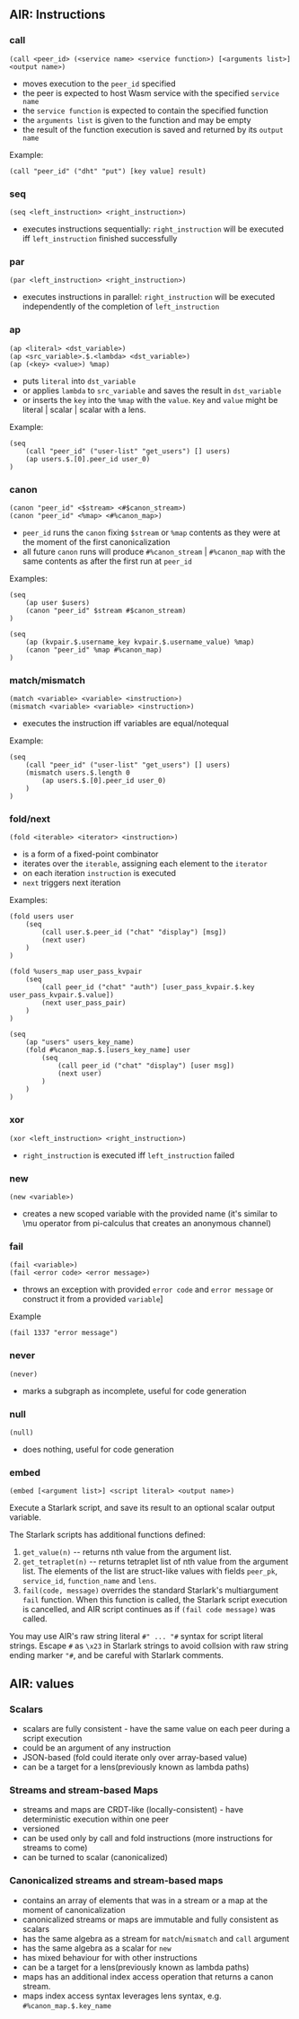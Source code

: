## AIR: Instructions

### call

```wasm
(call <peer_id> (<service name> <service function>) [<arguments list>] <output name>)
```

- moves execution to the `peer_id` specified
- the peer is expected to host Wasm service with the specified `service name`
- the `service function` is expected to contain the specified function
- the `arguments list` is given to the function and may be empty
- the result of the function execution is saved and returned by its `output name`

Example:
```wasm
(call "peer_id" ("dht" "put") [key value] result)
```

### seq

```wasm
(seq <left_instruction> <right_instruction>)
```

- executes instructions sequentially: `right_instruction` will be executed iff  `left_instruction` finished successfully

### par

```wasm
(par <left_instruction> <right_instruction>)
```

- executes instructions in parallel: `right_instruction` will be executed independently of the completion of `left_instruction`

### ap

```wasm
(ap <literal> <dst_variable>)
(ap <src_variable>.$.<lambda> <dst_variable>)
(ap (<key> <value>) %map)
```

- puts `literal` into `dst_variable`
- or applies `lambda` to `src_variable` and saves the result in `dst_variable`
- or inserts the `key` into the `%map` with the `value`. `Key` and `value` might be literal | scalar | scalar with a lens.

Example:

```wasm
(seq
    (call "peer_id" ("user-list" "get_users") [] users)
    (ap users.$.[0].peer_id user_0)
)
```

### canon

```wasm
(canon "peer_id" <$stream> <#$canon_stream>)
(canon "peer_id" <%map> <#%canon_map>)
```

- `peer_id` runs the `canon` fixing `$stream` or `%map` contents as they were at the moment of the first canonicalization
- all future `canon` runs will produce `#%canon_stream` | `#%canon_map`  with the same contents as after the first run at `peer_id`

Examples:

```wasm
(seq
    (ap user $users)
    (canon "peer_id" $stream #$canon_stream)
)
```

```wasm
(seq
    (ap (kvpair.$.username_key kvpair.$.username_value) %map)
    (canon "peer_id" %map #%canon_map)
)
```

### match/mismatch

```wasm
(match <variable> <variable> <instruction>)
(mismatch <variable> <variable> <instruction>)
```

- executes the instruction iff variables are equal/notequal

Example:
```wasm
(seq
    (call "peer_id" ("user-list" "get_users") [] users)
    (mismatch users.$.length 0
        (ap users.$.[0].peer_id user_0)
    )
)
```

### fold/next

```wasm
(fold <iterable> <iterator> <instruction>)
```

- is a form of a fixed-point combinator
- iterates over the `iterable`, assigning each element to the `iterator`
- on each iteration `instruction` is executed
- `next` triggers next iteration

Examples:

```wasm
(fold users user
    (seq
        (call user.$.peer_id ("chat" "display") [msg])
        (next user)
    )
)
```

```wasm
(fold %users_map user_pass_kvpair
    (seq
        (call peer_id ("chat" "auth") [user_pass_kvpair.$.key user_pass_kvpair.$.value])
        (next user_pass_pair)
    )
)
```

```wasm
(seq
    (ap "users" users_key_name)
    (fold #%canon_map.$.[users_key_name] user
        (seq
            (call peer_id ("chat" "display") [user msg])
            (next user)
        )
    )
)
```

### xor

```wasm
(xor <left_instruction> <right_instruction>)
```

- `right_instruction` is executed iff `left_instruction` failed

### new

```wasm
(new <variable>)
```

- creates a new scoped variable with the provided name (it's similar to \mu operator from pi-calculus that creates an anonymous channel)

### fail

```wasm
(fail <variable>)
(fail <error code> <error message>)
```

- throws an exception with provided `error code` and `error message` or construct it from a provided `variable`]

Example
```wasm
(fail 1337 "error message")
```

### never

```wasm
(never)
```

- marks a subgraph as incomplete, useful for code generation

### null

```wasm
(null)
```

- does nothing, useful for code generation

### embed

```wasm
(embed [<argument list>] <script literal> <output name>)
```

Execute a Starlark script, and save its result to an optional scalar output variable.

The Starlark scripts has additional functions defined:

1. `get_value(n)` -- returns nth value from the argument list.
2. `get_tetraplet(n)`  -- returns tetraplet list of nth value from the argument list.
   The elements of the list are struct-like values with fields `peer_pk`, `service_id`,
   `function_name` and `lens`.
3. `fail(code, message)` overrides the standard Starlark's multiargument `fail` function.
   When this function is called, the Starlark script execution is cancelled, and
   AIR script continues as if `(fail code message)` was called.

You may use AIR's raw string literal `#" ... "#` syntax for script literal strings.
Escape `#` as `\x23` in Starlark strings to avoid collsion with raw string ending
marker `"#`, and be careful with Starlark comments.

## AIR: values

### Scalars

- scalars are fully consistent - have the same value on each peer during a script execution
- could be an argument of any instruction
- JSON-based (fold could iterate only over array-based value)
- can be a target for a lens(previously known as lambda paths)

### Streams and stream-based Maps

- streams and maps are CRDT-like (locally-consistent) - have deterministic execution within one peer
- versioned
- can be used only by call and fold instructions (more instructions for streams to come)
- can be turned to scalar (canonicalized)

### Canonicalized streams and stream-based maps

- contains an array of elements that was in a stream or a map at the moment of canonicalization
- canonicalized streams or maps are immutable and fully consistent as scalars
- has the same algebra as a stream for `match`/`mismatch` and `call` argument
- has the same algebra as a scalar for `new`
- has mixed behaviour for with other instructions
- can be a target for a lens(previously known as lambda paths)
- maps has an additional index access operation that returns a canon stream.
- maps index access syntax leverages lens syntax, e.g. `#%canon_map.$.key_name`
